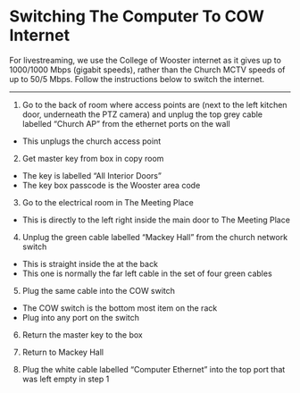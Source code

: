 # Switching The Computer To COW Internet
For livestreaming, we use the College of Wooster internet as it gives up to 1000/1000 Mbps (gigabit speeds), rather than the Church MCTV speeds of up to 50/5 Mbps. Follow the instructions below to switch the internet.

---
1.	Go to the back of room where access points are (next to the left kitchen door, underneath the PTZ camera) and unplug the top grey cable labelled “Church AP” from the ethernet ports on the wall
 - This unplugs the church access point

2. Get master key from box in copy room
 - The key is labelled “All Interior Doors”
 - The key box passcode is the Wooster area code

3. Go to the electrical room in The Meeting Place
 - This is directly to the left right inside the main door to The Meeting Place

4. Unplug the green cable labelled “Mackey Hall” from the church network switch
 - This is straight inside the at the back
 - This one is normally the far left cable in the set of four green cables

5.	Plug the same cable into the COW switch
 - The COW switch is the bottom most item on the rack
 - Plug into any port on the switch
 
6.	Return the master key to the box

7. Return to Mackey Hall

8.	Plug the white cable labelled “Computer Ethernet” into the top port that was left empty in step 1
